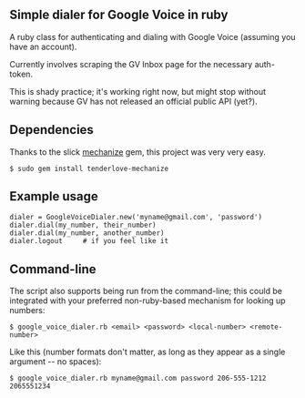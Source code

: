 Simple dialer for Google Voice in ruby
--------------------------------------

A ruby class for authenticating and dialing with Google Voice (assuming you have an account).

Currently involves scraping the GV Inbox page for the necessary auth-token.

This is shady practice; it's working right now, but might stop without warning
because GV has not released an official public API (yet?).

Dependencies
------------

Thanks to the slick [mechanize](http://mechanize.rubyforge.org/mechanize/) gem, this project was very very easy.

    $ sudo gem install tenderlove-mechanize


Example usage
-------------

    dialer = GoogleVoiceDialer.new('myname@gmail.com', 'password')
    dialer.dial(my_number, their_number)
    dialer.dial(my_number, another_number)
    dialer.logout	  # if you feel like it

Command-line
------------

The script also supports being run from the command-line; this could be integrated with your preferred non-ruby-based mechanism for looking up numbers:

    $ google_voice_dialer.rb <email> <password> <local-number> <remote-number>

Like this (number formats don't matter, as long as they appear as a single argument -- no spaces):

    $ google_voice_dialer.rb myname@gmail.com password 206-555-1212 2065551234

